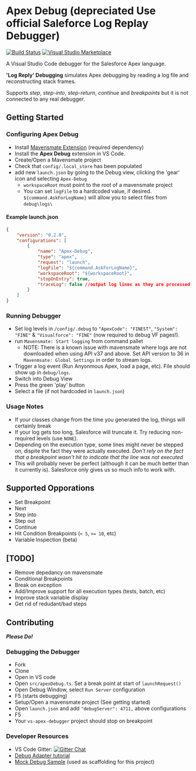 # Apex Debug (depreciated Use official Saleforce Log Replay Debugger)



[![Build Status](https://travis-ci.org/ChuckJonas/vscode-apex-debug.svg?branch=master)](https://travis-ci.org/ChuckJonas/vscode-apex-debug) [![Visual Studio Marketplace](https://vsmarketplacebadge.apphb.com/installs-short/chuckjonas.apex-debug.svg?style=flat-square)](https://marketplace.visualstudio.com/items?itemName=chuckjonas.apex-debug)

A Visual Studio Code debugger for the Salesforce Apex language.

**'Log Reply' Debugging** simulates Apex debugging by reading a log file and reconstructing stack frames.

Supports *step*, *step-into*, *step-return*, *continue* and *breakpoints*
but it is not connected to any real debugger.

## Getting Started

### Configuring Apex Debug

* Install [Mavensmate Extension](https://marketplace.visualstudio.com/items?itemName=DavidHelmer.mavensmate#review-details) (required dependency)
* Install the **Apex Debug** extension in VS Code.
* Create/Open a Mavensmate project
* Check that `config/.local_store` has been populated
* add new `launch.json` by going to the Debug view, clicking the 'gear' icon and selecting `Apex-Debug`
  * `workspaceRoot` must point to the root of a mavensmate project
  * You can set `logFile` to a hardcoded value, if desired.  `${command.AskForLogName}` will allow you to select files from `debug\logs\`

#### Example launch.json

``` json
{
    "version": "0.2.0",
    "configurations": [
        {
            "name": "Apex-Debug",
            "type": "apex",
            "request": "launch",
            "logFile": "${command.AskForLogName}",
            "workspaceRoot": "${workspaceRoot}",
            "stopOnEntry": true,
            "traceLog": false //output log lines as they are processed
        }
    ]
}
```

### Running Debugger

* Set log levels in `/config/.debug` to `"ApexCode": "FINEST"`, `"System": "FINE"` & `"Visualforce": "FINE"` (now required to debug VF pages!).
* run `Mavensmate: Start logging` from command pallet
  * NOTE: There is a known issue with mavensmate where logs are not downloaded when using API v37 and above. Set API version to 36 in `Mavenmsate: Global Settings` in order to stream logs.
* Trigger a log event (Run Anyonmous Apex, load a page, etc).  File should show up in `debug/logs`.
* Switch into Debug View
* Press the green 'play' button
* Select a file (if not hardcoded in `launch.json`)

### Usage Notes

* If your classes change from the time you generated the log, things will certainly break
* If your log gets too long, Salesforce will truncate it.  Try reducing non-required levels (use `NONE`).
* Depending on the execution type, some lines might never be stepped on, dispite the fact they were actually executed.  *Don't rely on the fact that a breakpoint wasn't hit to indicate that the line was not executed*
* This will probably never be perfect (although it can be much better than it currently is).  Salesforce only gives us so much info to work with.

## Supported Opporations

* Set Breakpoint
* Next
* Step into
* Step out
* Continue
* Hit Condition Breakpoints (`< 5`, `>= 10`, etc)
* Variable Inspection (beta)


## [TODO]

* Remove depedancy on mavensmate
* Conditional Breakpoints
* Break on exception
* Add/Improve support for all execution types (tests, batch, etc)
* Improve stack variable display
* Get rid of redudant/bad steps

## Contributing

***Please Do!***

### Debugging the Debugger

* Fork
* Clone
* Open in VS code
* Open `src/apexDebug.ts`. Set a break point at start of `launchRequest()`
* Open Debug Window, select `Run Server` configuration
* F5 (starts debugging)
* Setup/Open a mavensmate project (See getting started)
* Open `launch.json` and add `"debugServer": 4711,` above configurations
* F5
* Your `vs-apex-debugger` project should stop on breakpoint

### Developer Resources

* VS Code Gitter: [![Gitter Chat](http://img.shields.io/badge/chat-online-brightgreen.svg)](https://gitter.im/Microsoft/vscode)
* [Debug Adapter tutorial](https://code.visualstudio.com/docs/extensions/example-debuggers)
* [Mock Debug Sample](https://github.com/Microsoft/vscode-mock-debug.git) (used as scaffolding for this project)




